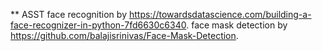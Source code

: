 ** ASST
face recognition by https://towardsdatascience.com/building-a-face-recognizer-in-python-7fd6630c6340.
face mask detection by https://github.com/balajisrinivas/Face-Mask-Detection.